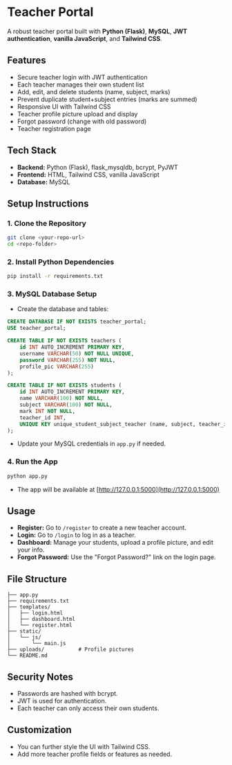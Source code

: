 # Teacher Portal

A robust teacher portal built with **Python (Flask)**, **MySQL**, **JWT authentication**, **vanilla JavaScript**, and **Tailwind CSS**.

## Features
- Secure teacher login with JWT authentication
- Each teacher manages their own student list
- Add, edit, and delete students (name, subject, marks)
- Prevent duplicate student+subject entries (marks are summed)
- Responsive UI with Tailwind CSS
- Teacher profile picture upload and display
- Forgot password (change with old password)
- Teacher registration page

## Tech Stack
- **Backend:** Python (Flask), flask_mysqldb, bcrypt, PyJWT
- **Frontend:** HTML, Tailwind CSS, vanilla JavaScript
- **Database:** MySQL

## Setup Instructions

### 1. Clone the Repository
```bash
git clone <your-repo-url>
cd <repo-folder>
```

### 2. Install Python Dependencies
```bash
pip install -r requirements.txt
```

### 3. MySQL Database Setup
- Create the database and tables:
```sql
CREATE DATABASE IF NOT EXISTS teacher_portal;
USE teacher_portal;

CREATE TABLE IF NOT EXISTS teachers (
    id INT AUTO_INCREMENT PRIMARY KEY,
    username VARCHAR(50) NOT NULL UNIQUE,
    password VARCHAR(255) NOT NULL,
    profile_pic VARCHAR(255)
);

CREATE TABLE IF NOT EXISTS students (
    id INT AUTO_INCREMENT PRIMARY KEY,
    name VARCHAR(100) NOT NULL,
    subject VARCHAR(100) NOT NULL,
    mark INT NOT NULL,
    teacher_id INT,
    UNIQUE KEY unique_student_subject_teacher (name, subject, teacher_id)
);
```
- Update your MySQL credentials in `app.py` if needed.

### 4. Run the App
```bash
python app.py
```
- The app will be available at [http://127.0.0.1:5000](http://127.0.0.1:5000)

## Usage
- **Register:** Go to `/register` to create a new teacher account.
- **Login:** Go to `/login` to log in as a teacher.
- **Dashboard:** Manage your students, upload a profile picture, and edit your info.
- **Forgot Password:** Use the "Forgot Password?" link on the login page.

## File Structure
```
├── app.py
├── requirements.txt
├── templates/
│   ├── login.html
│   ├── dashboard.html
│   └── register.html
├── static/
│   └── js/
│       └── main.js
├── uploads/           # Profile pictures
└── README.md
```

## Security Notes
- Passwords are hashed with bcrypt.
- JWT is used for authentication.
- Each teacher can only access their own students.

## Customization
- You can further style the UI with Tailwind CSS.
- Add more teacher profile fields or features as needed.